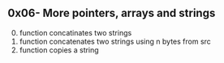 ## 0x06- More pointers, arrays and strings
0. function concatinates two strings
1. function concatenates two strings using n bytes from src
2. function copies a string
